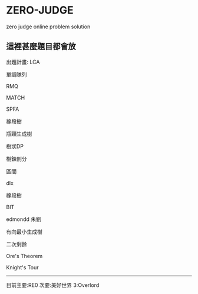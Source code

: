 # ZERO-JUDGE
zero judge online problem solution

這裡甚麼題目都會放
---------------------------
出題計畫:
LCA

單調隊列 

RMQ

MATCH

SPFA

線段樹

瓶頸生成樹

樹狀DP

樹鍊剖分

區間

dlx

線段樹

BIT

edmondd 朱劉 

有向最小生成樹

二次剩餘

Ore's Theorem

Knight's Tour

-------------------------
目前主要:RE0
次要:美好世界
3:Overlord
